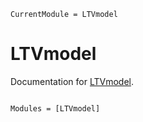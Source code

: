 ```@meta
CurrentModule = LTVmodel
```

# LTVmodel

Documentation for [LTVmodel](https://github.com/mantodas/LTVmodel.jl).

```@index
```

```@autodocs
Modules = [LTVmodel]
```
